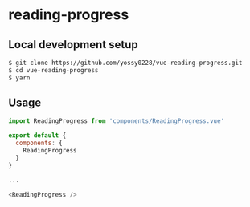 # reading-progress

## Local development setup

```sh
$ git clone https://github.com/yossy0228/vue-reading-progress.git
$ cd vue-reading-progress
$ yarn
```

## Usage

```js
import ReadingProgress from 'components/ReadingProgress.vue'

export default {
  components: {
    ReadingProgress
  }
}

...

<ReadingProgress />
```
